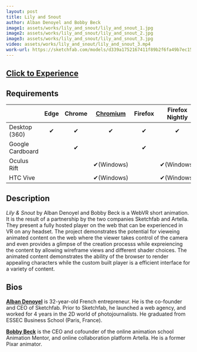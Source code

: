 ```yaml
---
layout: post
title: Lily and Snout
author: Alban Denoyel and Bobby Beck
image1: assets/works/lily_and_snout/lily_and_snout_1.jpg
image2: assets/works/lily_and_snout/lily_and_snout_2.jpg
image3: assets/works/lily_and_snout/lily_and_snout_3.jpg
video: assets/works/lily_and_snout/lily_and_snout_3.mp4
work-url: https://sketchfab.com/models/d339a1752167411f89b2f6fa49b7ec15?orbit_constraint_pitch_down=0&scrollwheel=0&autospin=0&navigation=fps&fps_speed=0&camera=0&preload=1
---
```



<h2><a href="{{ page.work-url }}" target="_blank" class="button fit special icon fa-play"> Click to Experience</a></h2>

<div class="box" markdown="1">

## Requirements

|                |Edge|Chrome|[Chromium][1]|Firefox|Firefox Nightly|Safari  
|----------------|:--:|:----:|:-----------:|:-----:|:-------------:|:----:
|Desktop (360)   |✔   |✔     |✔            |✔      |✔              |✔     
|Google Cardboard|    |✔     |             |✔      |               |✔     
|Oculus Rift     |    |      |✔(Windows)   |       |✔(Windows)     |      
|HTC Vive        |    |      |✔(Windows)   |       |✔(Windows)     | 

[1]:instructions.html     

</div>

<div class="box" markdown="1">

## Description
*Lily & Snout* by Alban Denoyel and Bobby Beck is a WebVR short animation. It is the result of a partnership by the two companies Sketchfab and Artella. They present a fully hosted player on the web that can be experienced in VR on any headset. The project demonstrates the potential for vieweing animated content on the web where the viewer takes control of the camera and even provides a glimpse of the creation processs while expreiencing the content by allowing wireframe views and different shader choices. The animated content demonstrates the ability of the browser to render appealing characters while the custom built player is a efficient interface for a variety of content.    

## Bios	
**[Alban Denoyel](http://denoyel.com/)** is 32-year-old French entrepreneur. He is the co-founder and CEO of Sketchfab. Prior to Sketchfab, he launched a web agency, and worked for 4 years in the 2D world of photojournalists. He graduated from ESSEC Business School (Paris, France). 

**[Bobby Beck](https://twitter.com/bobbyboombeck)** is the CEO and cofounder of the online animation school Animation Mentor, and online collaboration platform Artella. He is a former Pixar animator.

</div>
